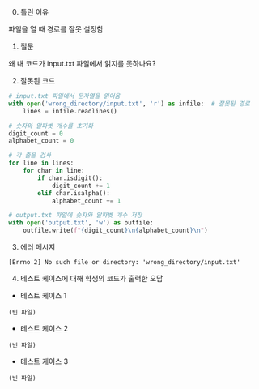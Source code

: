 0. 틀린 이유

파일을 열 때 경로를 잘못 설정함

1. 질문

왜 내 코드가 input.txt 파일에서 읽지를 못하나요?

2. 잘못된 코드

```python
# input.txt 파일에서 문자열을 읽어옴
with open('wrong_directory/input.txt', 'r') as infile:  # 잘못된 경로
    lines = infile.readlines()

# 숫자와 알파벳 개수를 초기화
digit_count = 0
alphabet_count = 0

# 각 줄을 검사
for line in lines:
    for char in line:
        if char.isdigit():
            digit_count += 1
        elif char.isalpha():
            alphabet_count += 1

# output.txt 파일에 숫자와 알파벳 개수 저장
with open('output.txt', 'w') as outfile:
    outfile.write(f"{digit_count}\n{alphabet_count}\n")
```

3. 에러 메시지

```
[Errno 2] No such file or directory: 'wrong_directory/input.txt'
```

4. 테스트 케이스에 대해 학생의 코드가 출력한 오답

- 테스트 케이스 1

```
(빈 파일)
```

- 테스트 케이스 2

```
(빈 파일)
```

- 테스트 케이스 3

```
(빈 파일)
```